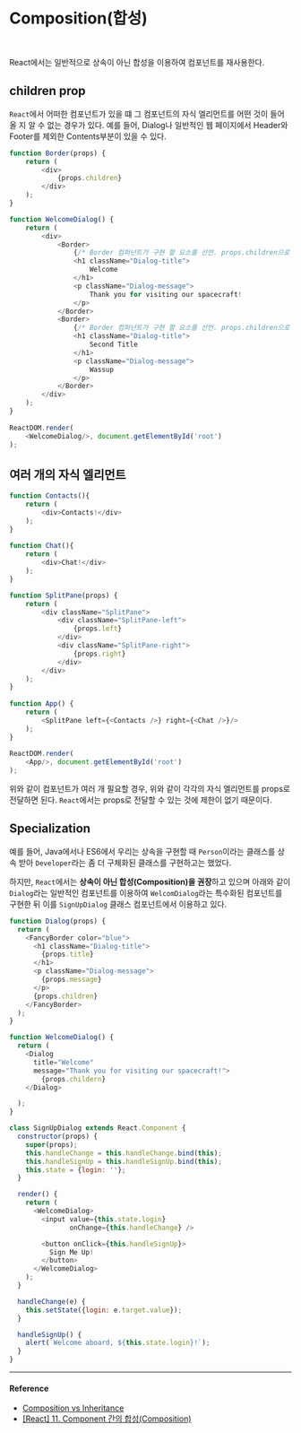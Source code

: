 # Composition(합성)

<br/>

React에서는 일반적으로 상속이 아닌 합성을 이용하여 컴포넌트를 재사용한다.

## children prop

`React`에서 어떠한 컴포넌트가 있을 떄 그 컴포넌트의 자식 엘리먼트를 어떤 것이 들어올 지 알 수 없는 경우가 있다.
예를 들어, Dialog나 일반적인 웹 페이지에서 Header와 Footer를 제외한 Contents부분이 있을 수 있다.

```js
function Border(props) {
    return (
        <div>
            {props.children}
        </div>
    );
}
```

```js
function WelcomeDialog() {
    return (
        <div>
            <Border>
                {/* Border 컴퍼넌트가 구현 할 요소를 선언. props.children으로 호출한다.*/}
                <h1 className="Dialog-title">
                    Welcome
                </h1>
                <p className="Dialog-message">
                    Thank you for visiting our spacecraft!
                </p>
            </Border>
            <Border>
                {/* Border 컴퍼넌트가 구현 할 요소를 선언. props.children으로 호출한다.*/}
                <h1 className="Dialog-title">
                    Second Title
                </h1>
                <p className="Dialog-message">
                    Wassup
                </p>
            </Border>
        </div>
    );
}
 
ReactDOM.render(
    <WelcomeDialog/>, document.getElementById('root')
);
```

## 여러 개의 자식 엘리먼트

```js
function Contacts(){
    return (
        <div>Contacts!</div>
    );
}
 
function Chat(){
    return (
        <div>Chat!</div>
    );
}
```

```js
function SplitPane(props) {
    return (
        <div className="SplitPane">
            <div className="SplitPane-left">
                {props.left}
            </div>
            <div className="SplitPane-right">
                {props.right}
            </div>
        </div>
    );
}
 
function App() {
    return (
        <SplitPane left={<Contacts />} right={<Chat />}/>
    );
}
 
ReactDOM.render(
    <App/>, document.getElementById('root')
);

```

위와 같이 컴포넌트가 여러 개 필요할 경우, 위와 같이 각각의 자식 엘리먼트를 props로 전달하면 된다. `React`에서는 props로 전달할 수 있는 것에 제한이 없기 때문이다.

## Specialization

예를 들어, Java에서나 ES6에서 우리는 상속을 구현할 때 `Person`이라는 클래스를 상속 받아 `Developer`라는 좀 더 구체화된 클래스를 구현하고는 했었다.

하지만, `React`에서는 **상속이 아닌 합성(Composition)을 권장**하고 있으며 아래와 같이 `Dialog`라는 일반적인 컴포넌트를 이용하여 `WelcomDialog`라는 특수화된 컴포넌트를 구현한 뒤 이를 `SignUpDialog` 클래스 컴포넌트에서 이용하고 있다.

```js
function Dialog(props) {
  return (
    <FancyBorder color="blue">
      <h1 className="Dialog-title">
        {props.title}
      </h1>
      <p className="Dialog-message">
        {props.message}
      </p>
      {props.children}
    </FancyBorder>
  );
}
```

```js
function WelcomeDialog() {
  return (
    <Dialog
      title="Welcome"
      message="Thank you for visiting our spacecraft!">
        {props.childern}
    </Dialog>

  );
}
```

```js
class SignUpDialog extends React.Component {
  constructor(props) {
    super(props);
    this.handleChange = this.handleChange.bind(this);
    this.handleSignUp = this.handleSignUp.bind(this);
    this.state = {login: ''};
  }

  render() {
    return (
      <WelcomeDialog>
        <input value={this.state.login}
               onChange={this.handleChange} />

        <button onClick={this.handleSignUp}>
          Sign Me Up!
        </button>
      </WelcomeDialog>
    );
  }

  handleChange(e) {
    this.setState({login: e.target.value});
  }

  handleSignUp() {
    alert(`Welcome aboard, ${this.state.login}!`);
  }
}
```

---

#### Reference

- [Composition vs Inheritance](https://ko.reactjs.org/docs/composition-vs-inheritance.html)
- [[React] 11. Component 간의 합성(Composition)](https://blog.sonim1.com/186)
